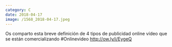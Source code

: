 ```yaml
--- 
category: C 
date: 2018-04-17 
image: /1568_2018-04-17.jpeg 
--- 
```


Os comparto esta breve definición de 4 tipos de publicidad online vídeo que se están comercializando #Onlinevideo http://ow.ly/i/EygeQ
